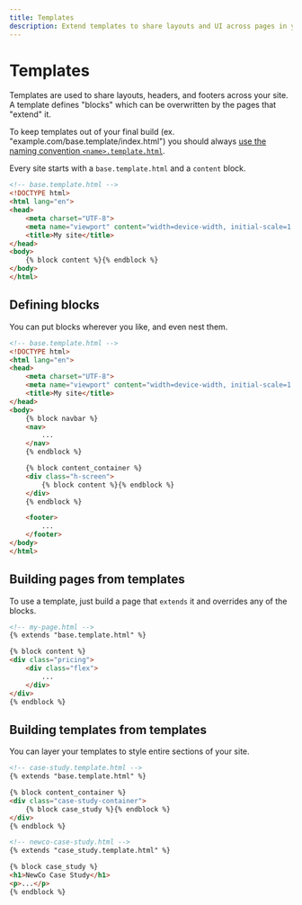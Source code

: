 ```yaml
---
title: Templates
description: Extend templates to share layouts and UI across pages in your static site.
---
```


# Templates

Templates are used to share layouts, headers, and footers across your site.
A template defines "blocks" which can be overwritten by the pages that "extend" it.

To keep templates out of your final build (ex. "example.com/base.template/index.html")
you should always [use the naming convention `<name>.template.html`](/ignore/).

Every site starts with a `base.template.html` and a `content` block.

```html
<!-- base.template.html -->
<!DOCTYPE html>
<html lang="en">
<head>
    <meta charset="UTF-8">
    <meta name="viewport" content="width=device-width, initial-scale=1.0">
    <title>My site</title>
</head>
<body>
    {% block content %}{% endblock %}
</body>
</html>
```

## Defining blocks

You can put blocks wherever you like, and even nest them.

```html
<!-- base.template.html -->
<!DOCTYPE html>
<html lang="en">
<head>
    <meta charset="UTF-8">
    <meta name="viewport" content="width=device-width, initial-scale=1.0">
    <title>My site</title>
</head>
<body>
    {% block navbar %}
    <nav>
        ...
    </nav>
    {% endblock %}

    {% block content_container %}
    <div class="h-screen">
        {% block content %}{% endblock %}
    </div>
    {% endblock %}

    <footer>
        ...
    </footer>
</body>
</html>
```

## Building pages from templates

To use a template, just build a page that `extends` it and overrides any of the blocks.

```html
<!-- my-page.html -->
{% extends "base.template.html" %}

{% block content %}
<div class="pricing">
    <div class="flex">
        ...
    </div>
</div>
{% endblock %}
```

## Building templates from templates

You can layer your templates to style entire sections of your site.

```html
<!-- case-study.template.html -->
{% extends "base.template.html" %}

{% block content_container %}
<div class="case-study-container">
    {% block case_study %}{% endblock %}
</div>
{% endblock %}
```

```html
<!-- newco-case-study.html -->
{% extends "case_study.template.html" %}

{% block case_study %}
<h1>NewCo Case Study</h1>
<p>...</p>
{% endblock %}
```
